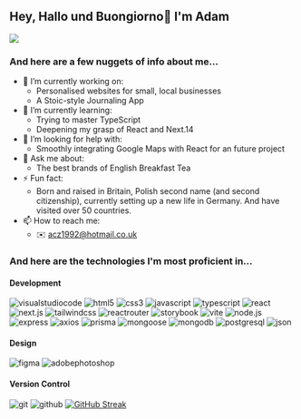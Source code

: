 ## Hey, Hallo und Buongiorno👋 I'm Adam
![](https://komarev.com/ghpvc/?username=acz1992&color=blue&style=plastic)
### And here are a few nuggets of info about me...
- 🔭 I’m currently working on:
    - Personalised websites for small, local businesses
    - A Stoic-style Journaling App
- 🌱 I’m currently learning:
    - Trying to master TypeScript
    - Deepening my grasp of React and Next.14
- 🤔 I’m looking for help with:
    - Smoothly integrating Google Maps with React for an future project
- 💬 Ask me about:
    - The best brands of English Breakfast Tea
- ⚡ Fun fact: 
    - Born and raised in Britain, Polish second name (and second citizenship), currently setting up a new life in Germany. And have visited over 50 countries. 
- 📫 How to reach me:
    - ✉️ acz1992@hotmail.co.uk
### And here are the technologies I'm most proficient in...
#### Development

![visualstudiocode](https://img.shields.io/badge/visual_studio_code-007ACC?style=for-the-badge&logo=visualstudiocode&logoColor=white)
![html5](https://img.shields.io/badge/HTML5-E34F26?style=for-the-badge&logo=HTML5&logoColor=white)
![css3](https://img.shields.io/badge/CSS3-1572B6?style=for-the-badge&logo=HTML5&logoColor=white)
![javascript](https://img.shields.io/badge/JavaScript-F7DF1E?style=for-the-badge&logo=JavaScript&logoColor=white)
![typescript](https://img.shields.io/badge/TypeScript-3178C6?style=for-the-badge&logo=TypeScript&logoColor=white)
![react](https://img.shields.io/badge/React-61DAFB?style=for-the-badge&logo=react&logoColor=white)
![next.js](https://img.shields.io/badge/Next_js-000000?style=for-the-badge&logo=Next.js&logoColor=white)
![tailwindcss](https://img.shields.io/badge/tailwind_css-06B6D4?style=for-the-badge&logo=tailwindcss&logoColor=white)
![reactrouter](https://img.shields.io/badge/React_Router-CA4245?style=for-the-badge&logo=reactrouter&logoColor=white)
![storybook](https://img.shields.io/badge/storybook-FF4785?style=for-the-badge&logo=storybook&logoColor=white)
![vite](https://img.shields.io/badge/vite-646CFF?style=for-the-badge&logo=vite&logoColor=white)
![node.js](https://img.shields.io/badge/node.js-339933?style=for-the-badge&logo=node.js&logoColor=white)
![express](https://img.shields.io/badge/express-339933?style=for-the-badge&logo=express&logoColor=white)
![axios](https://img.shields.io/badge/axios-339933?style=for-the-badge&logo=axios&logoColor=white)
![prisma](https://img.shields.io/badge/prisma-339933?style=for-the-badge&logo=prisma&logoColor=white)
![mongoose](https://img.shields.io/badge/mongoose-339933?style=for-the-badge&logo=mongoose&logoColor=white)
![mongodb](https://img.shields.io/badge/mongodb-339933?style=for-the-badge&logo=mongodb&logoColor=white)
![postgresql](https://img.shields.io/badge/postgresql-339933?style=for-the-badge&logo=postgresql&logoColor=white)
![json](https://img.shields.io/badge/json-339933?style=for-the-badge&logo=json&logoColor=white)
#### Design
![figma](https://img.shields.io/badge/figma-339933?style=for-the-badge&logo=figma&logoColor=white)
![adobephotoshop](https://img.shields.io/badge/adobe_photoshop-339933?style=for-the-badge&logo=adobephotoshop&logoColor=white)
#### Version Control
![git](https://img.shields.io/badge/git-339933?style=for-the-badge&logo=git&logoColor=white)
![github](https://img.shields.io/badge/github-339933?style=for-the-badge&logo=github&logoColor=white)
[![GitHub Streak](https://streak-stats.demolab.com/?user=acz1992)](https://git.io/streak-stats)
